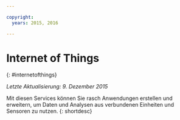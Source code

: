 ```yaml
---

copyright:
  years: 2015, 2016

---
```


# Internet of Things
{: #internetofthings}

*Letzte Aktualisierung: 9. Dezember 2015*

Mit diesen Services können Sie rasch Anwendungen erstellen und erweitern, um Daten und Analysen aus verbundenen Einheiten und Sensoren zu nutzen.
{: shortdesc}



